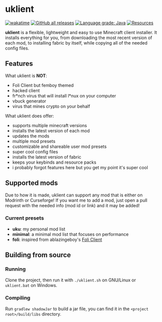 # uklient

[![wakatime](https://wakatime.com/badge/github/uku3lig/uklient.svg)](https://wakatime.com/badge/github/uku3lig/uklient)
[![GitHub all releases](https://img.shields.io/github/downloads/uku3lig/uklient/total)](https://github.com/uku3lig/uklient/releases)
[![Language grade: Java](https://img.shields.io/lgtm/grade/java/g/uku3lig/uklient.svg)](https://lgtm.com/projects/g/uku3lig/uklient/context:java)
[![Resources](https://img.shields.io/badge/resources-uklient--resources-informational)](https://github.com/uku3lig/uklient-resources)

**uklient** is a flexible, lightweight and easy to use Minecraft client installer.
It installs everything for you, from downloading the most recent version of each mod, to installing fabric by itself, 
while copying all of the needed config files.

## Features

What uklient is **NOT**:
 - Foli Client but femboy themed
 - hacked client
 - fr\*nch virus that will install l\*nux on your computer
 - vbuck generator
 - virus that mines crypto on your behalf

What uklient does offer:
 - supports multiple minecraft versions
 - installs the latest version of each mod
 - updates the mods
 - multiple mod presets
 - customizable and shareable user mod presets
 - super cool config files
 - installs the latest version of fabric
 - keeps your keybinds and resource packs
 - i probably forgot features here but you get my point it's super cool

## Supported mods
Due to how it is made, uklient can support any mod that is either on Modrinth or Curseforge!
If you want me to add a mod, just open a pull request with the needed info (mod id or link) and it may be added!

### Current presets
 - **uku**: my personal mod list
 - **minimal**: a minimal mod list that focuses on performance
 - **foli**: inspired from ablazingeboy's [Foli Client](https://github.com/foliclient/FoliClientInstaller)

## Building from source

### Running
Clone the project, then run it with `./uklient.sh` on GNU/Linux or `uklient.bat` on Windows.

### Compiling
Run `gradlew shadowJar` to build a jar file, you can find it in the `<project root>/build/libs` directory.
